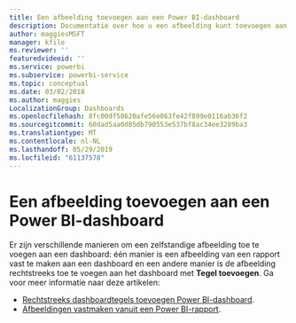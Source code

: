 ```yaml
---
title: Een afbeelding toevoegen aan een Power BI-dashboard
description: Documentatie over hoe u een afbeelding kunt toevoegen aan een Power BI-dashboard.
author: maggiesMSFT
manager: kfile
ms.reviewer: ''
featuredvideoid: ''
ms.service: powerbi
ms.subservice: powerbi-service
ms.topic: conceptual
ms.date: 03/02/2018
ms.author: maggies
LocalizationGroup: Dashboards
ms.openlocfilehash: 8fc00df58620afe56e863fe42f899e0116ab36f2
ms.sourcegitcommit: 60dad5aa0d85db790553e537bf8ac34ee3289ba3
ms.translationtype: MT
ms.contentlocale: nl-NL
ms.lasthandoff: 05/29/2019
ms.locfileid: "61137578"
---
```

# <a name="add-an-image-to-a-power-bi-dashboard"></a>Een afbeelding toevoegen aan een Power BI-dashboard
Er zijn verschillende manieren om een zelfstandige afbeelding toe te voegen aan een dashboard: één manier is een afbeelding van een rapport vast te maken aan een dashboard en een andere manier is de afbeelding rechtstreeks toe te voegen aan het dashboard met **Tegel toevoegen**.  Ga voor meer informatie naar deze artikelen:

* [Rechtstreeks dashboardtegels toevoegen Power BI-dashboard](service-dashboard-add-widget.md).
* [Afbeeldingen vastmaken vanuit een Power BI-rapport](service-dashboard-pin-tile-from-report.md).

